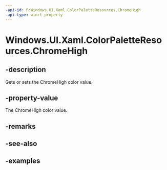 ```yaml
---
-api-id: P:Windows.UI.Xaml.ColorPaletteResources.ChromeHigh
-api-type: winrt property
---
```


<!-- Property syntax.
public IReference<Color> ChromeHigh { get;  set; }
-->

# Windows.UI.Xaml.ColorPaletteResources.ChromeHigh

## -description

Gets or sets the ChromeHigh color value.

## -property-value

The ChromeHigh color value.

## -remarks

## -see-also

## -examples

